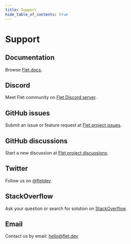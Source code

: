 ```yaml
---
title: Support
hide_table_of_contents: true
---
```


# Support

## Documentation

Browse [Flet docs](/docs).

## Discord

Meet Flet community on [Flet Discord server](https://discord.gg/dzWXP8SHG8).

## GitHub issues

Submit an issue or feature request at [Flet project issues](https://github.com/flet-dev/flet/issues).

## GitHub discussions

Start a new discussion at [Flet project discussions](https://github.com/flet-dev/flet/discussions).

## Twitter

Follow us on [@fletdev](https://twitter.com/fletdev).

## StackOverflow

Ask your question or search for solution on [StackOverflow](https://stackoverflow.com/questions/tagged/flet).

## Email

Contact us by email: hello@flet.dev
